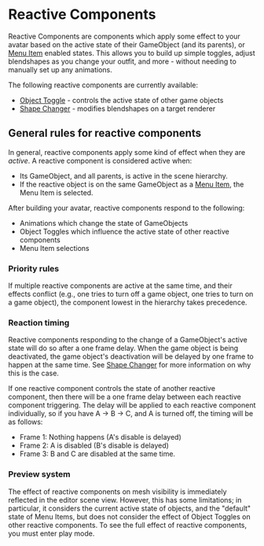 ﻿---
sidebar_position: 1
---

# Reactive Components

Reactive Components are components which apply some effect to your avatar based on the active state of their GameObject
(and its parents), or [Menu Item](../menu-item.md) enabled states. This allows you to build up simple toggles, adjust
blendshapes as you change your outfit, and more - without needing to manually set up any animations.

The following reactive components are currently available:

* [Object Toggle](./object-toggle.md) - controls the active state of other game objects
* [Shape Changer](./shape-changer.md) - modifies blendshapes on a target renderer

## General rules for reactive components

In general, reactive components apply some kind of effect when they are _active_. A reactive component is considered
active when:

- Its GameObject, and all parents, is active in the scene hierarchy.
- If the reactive object is on the same GameObject as a [Menu Item](../menu-item.md), the Menu Item is selected.

After building your avatar, reactive components respond to the following:

- Animations which change the state of GameObjects
- Object Toggles which influence the active state of other reactive components
- Menu Item selections

### Priority rules

If multiple reactive components are active at the same time, and their effects conflict (e.g., one tries to turn off a
game object, one tries to turn on a game object), the component lowest in the hierarchy takes precedence.

### Reaction timing

Reactive components responding to the change of a GameObject's active state will do so after a one frame delay. When the
game object is being deactivated, the game object's deactivation will be delayed by one frame to happen at the same
time.
See [Shape Changer](./shape-changer.md) for more information on why this is the case.

If one reactive component controls the state of another reactive component, then there will be a one frame delay between
each reactive component triggering. The delay will be applied to each reactive component individually, so if you have
A -> B -> C, and A is turned off, the timing will be as follows:

* Frame 1: Nothing happens (A's disable is delayed)
* Frame 2: A is disabled (B's disable is delayed)
* Frame 3: B and C are disabled at the same time.

### Preview system

The effect of reactive components on mesh visibility is immediately reflected in the editor scene view. However, this
has some limitations; in particular, it considers the current active state of objects, and the "default" state of Menu
Items, but does not consider the effect of Object Toggles on other reactive components. To see the full effect of
reactive
components, you must enter play mode.